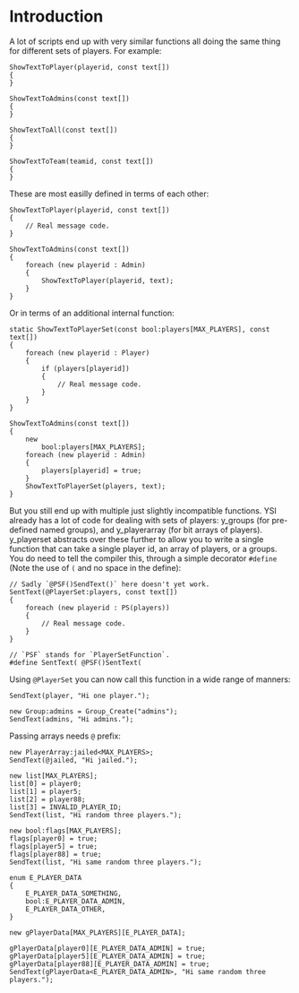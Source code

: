 # Introduction

A lot of scripts end up with very similar functions all doing the same thing for different sets of players.  For example:

```pawn
ShowTextToPlayer(playerid, const text[])
{
}

ShowTextToAdmins(const text[])
{
}

ShowTextToAll(const text[])
{
}

ShowTextToTeam(teamid, const text[])
{
}
```

These are most easilly defined in terms of each other:

```pawn
ShowTextToPlayer(playerid, const text[])
{
	// Real message code.
}

ShowTextToAdmins(const text[])
{
	foreach (new playerid : Admin)
	{
		ShowTextToPlayer(playerid, text);
	}
}
```

Or in terms of an additional internal function:

```pawn
static ShowTextToPlayerSet(const bool:players[MAX_PLAYERS], const text[])
{
	foreach (new playerid : Player)
	{
		if (players[playerid])
		{
			// Real message code.
		}
	}
}

ShowTextToAdmins(const text[])
{
	new
		bool:players[MAX_PLAYERS];
	foreach (new playerid : Admin)
	{
		players[playerid] = true;
	}
	ShowTextToPlayerSet(players, text);
}
```

But you still end up with multiple just slightly incompatible functions.  YSI already has a lot of code for dealing with sets of players: y_groups (for pre-defined named groups), and y_playerarray (for bit arrays of players).  y_playerset abstracts over these further to allow you to write a single function that can take a single player id, an array of players, or a groups.  You do need to tell the compiler this, through a simple decorator `#define` (Note the use of `(` and no space in the define):

```pawn
// Sadly `@PSF()SendText()` here doesn't yet work.
SentText(@PlayerSet:players, const text[])
{
	foreach (new playerid : PS(players))
	{
		// Real message code.
	}
}

// `PSF` stands for `PlayerSetFunction`.
#define SentText( @PSF()SentText(
```

Using `@PlayerSet` you can now call this function in a wide range of manners:

```pawn
SendText(player, "Hi one player.");
```

```pawn
new Group:admins = Group_Create("admins");
SendText(admins, "Hi admins.");
```

Passing arrays needs `@` prefix:

```pawn
new PlayerArray:jailed<MAX_PLAYERS>;
SendText(@jailed, "Hi jailed.");
```

```pawn
new list[MAX_PLAYERS];
list[0] = player0;
list[1] = player5;
list[2] = player88;
list[3] = INVALID_PLAYER_ID;
SendText(list, "Hi random three players.");
```

```pawn
new bool:flags[MAX_PLAYERS];
flags[player0] = true;
flags[player5] = true;
flags[player88] = true;
SendText(list, "Hi same random three players.");
```

```pawn
enum E_PLAYER_DATA
{
	E_PLAYER_DATA_SOMETHING,
	bool:E_PLAYER_DATA_ADMIN,
	E_PLAYER_DATA_OTHER,
}

new gPlayerData[MAX_PLAYERS][E_PLAYER_DATA];

gPlayerData[player0][E_PLAYER_DATA_ADMIN] = true;
gPlayerData[player5][E_PLAYER_DATA_ADMIN] = true;
gPlayerData[player88][E_PLAYER_DATA_ADMIN] = true;
SendText(gPlayerData<E_PLAYER_DATA_ADMIN>, "Hi same random three players.");
```

